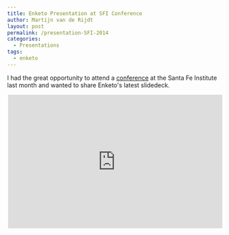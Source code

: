 ```yaml
---
title: Enketo Presentation at SFI Conference
author: Martijn van de Rijdt
layout: post
permalink: /presentation-SFI-2014
categories:
  - Presentations
tags:
  - enketo
---
```


I had the great opportunity to attend a [conference](http://www.santafe.edu/gevent/detail/science/1773/) at the Santa Fe Institute last month and wanted to share Enketo's latest slidedeck.

<iframe src="https://docs.google.com/presentation/d/1vd946ORSB15IlPc9E8q6gm_5nx_oq8GfqvlrwYPi840/embed?start=false&loop=false&delayms=3000" frameborder="0" allowfullscreen="true" mozallowfullscreen="true" webkitallowfullscreen="true" style="min-width: 500px; min-height: 311px; margin: 0 auto; display: block;"></iframe>
